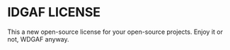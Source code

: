 # IDGAF LICENSE
This a new open-source license for your open-source projects. Enjoy it or not, WDGAF anyway.
